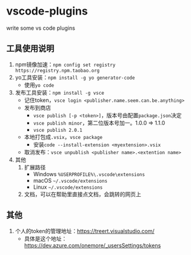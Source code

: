 # vscode-plugins
write some vs code plugins

## 工具使用说明
1. npm镜像加速：`npm config set registry https://registry.npm.taobao.org`
2. yo工具安装：`npm install -g yo generator-code`
    - 使用`yo code`
3. 发布工具安装：`npm install -g vsce`
    - 记住token，`vsce login <publisher.name.seem.can.be.anything>`
    - 发布到商店
        - `vsce publish [-p <token>]`，版本号由配置`package.json`决定
        - `vsce publish minor`，第二位版本号加一。1.0.0 => 1.1.0
        - `vsce publish 2.0.1`
    - 本地打包成`.vsix`，`vsce package`
        - 安装`code --install-extension <myextension>.vsix`
    - 取消发布：`vsce unpublish <publisher name>.<extention name>`
4. 其他
    1. 扩展路径
        - Windows `%USERPROFILE%\.vscode\extensions`
        - macOS `~/.vscode/extensions`
        - Linux `~/.vscode/extensions`
    2. 文档，可以在帮助里直接点文档，会跳转的网页上


## 其他
1. 个人的token的管理地址：https://treert.visualstudio.com/
   - 具体是这个地址：https://dev.azure.com/onemore/_usersSettings/tokens